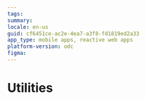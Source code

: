 ```yaml
---
tags: 
summary:
locale: en-us
guid: cf6451ce-ac2e-4ea7-a3f8-fd1819ed2a33
app_type: mobile apps, reactive web apps
platform-version: odc
figma: 
---
```


# Utilities

